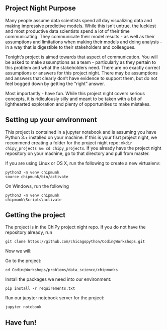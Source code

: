 <!--
.. title: ChiPy Chipmunk Project Night 
.. slug: chipy-chipmunks
.. date: 2019-04-18 18:00:00 UTC-05:00
.. tags: pandas, statistics, EDA, analytics
.. category: data-science 
.. link: 
.. description: Explore questions surrounding the amazing ChiPy chipmunks. 
.. type: text
-->

## Project Night Purpose

Many people assume data scientists spend all day visualizing data and making impressive predictive models. While this isn’t untrue, the luckiest and most productive data scientists spend a lot of their time communicating. They communicate their model results - as well as their assumptions and limitations when making their models and doing analysis - in a way that is digestible to their stakeholders and colleagues. 

Tonight’s project is aimed towards that aspect of communication. You will be asked to make assumptions as a team - particularly as they pertain to this problem and what the stakeholders need. There are no exactly correct assumptions or answers for this project night. There may be assumptions and answers that clearly don’t have evidence to support them, but do not feel bogged down by getting the “right” answer.

Most importantly - have fun. While this project night covers serious concepts, it is ridiculously silly and meant to be taken with a bit of lighthearted exploration and plenty of opportunities to make mistakes.

## Setting up your environment
 
This project is contained in a jupyter notebook and is assuming you have Python 3.+ installed on your machine. If this is your fisrt project night, we recommend creating a folder for the project night repo: `mkdir chipy_projects && cd chipy_projects`. If you already have the project night repository on your machine, go to that directory and pull from master.

If you are using Linux or OS X, run the following to create a new virtualenv:

```
python3 -m venv chipmunk
source chipmunk/bin/activate
```

On Windows, run the following

```
python3 -m venv chipmunk 
chipmunk\Scripts\activate
```

## Getting the project
The project is in the ChiPy project night repo. If you do not have the repository already, run 
```
git clone https://github.com/chicagopython/CodingWorkshops.git
``` 

Now we will:

Go to the project:
```
cd CodingWorkshops/problems/data_science/chipmunks
```

Install the packages we need into our environment:
```
pip install -r requirements.txt
```

Run our jupyter notebook server for the project:
```
jupyter notebook
```

## Have fun!

